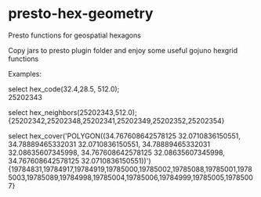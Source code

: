 # presto-hex-geometry
Presto functions for geospatial hexagons

Copy jars to presto plugin folder and enjoy some useful gojuno hexgrid functions

Examples:

select hex_code(32.4,28.5, 512.0);
<BR>
25202343

select hex_neighbors(25202343,512.0);
<BR>
{25202342,25202348,25202341,25202349,25202352,25202354}

select hex_cover('POLYGON((34.767608642578125 32.0710836150551, 34.78889465332031 32.0710836150551, 34.78889465332031 32.08635607345998, 34.767608642578125 32.08635607345998, 34.767608642578125 32.0710836150551))')
<BR>
{19784831,19784917,19784919,19785000,19785002,19785088,19785001,19785003,19785089,19784998,19785004,19785006,19784999,19785005,19785007}
